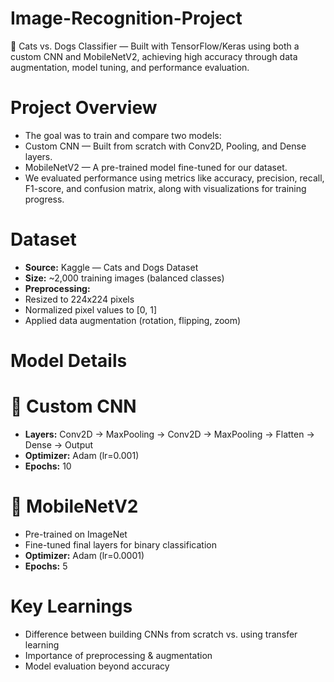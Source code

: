 # Image-Recognition-Project
🐾 Cats vs. Dogs Classifier — Built with TensorFlow/Keras using both a custom CNN and MobileNetV2, achieving high accuracy through data augmentation, model tuning, and performance evaluation.
# Project Overview
- The goal was to train and compare two models:
- Custom CNN — Built from scratch with Conv2D, Pooling, and Dense layers.
- MobileNetV2 — A pre-trained model fine-tuned for our dataset.
- We evaluated performance using metrics like accuracy, precision, recall, F1-score, and confusion matrix, along with visualizations for training progress.

# Dataset
- **Source:** Kaggle — Cats and Dogs Dataset
- **Size:** ~2,000 training images (balanced classes)
- **Preprocessing:**
- Resized to 224x224 pixels
- Normalized pixel values to [0, 1]
- Applied data augmentation (rotation, flipping, zoom)

# Model Details
# 🔹 Custom CNN
- **Layers:** Conv2D → MaxPooling → Conv2D → MaxPooling → Flatten → Dense → Output
- **Optimizer:** Adam (lr=0.001)
- **Epochs:** 10

# 🔹 MobileNetV2
- Pre-trained on ImageNet
- Fine-tuned final layers for binary classification
- **Optimizer:** Adam (lr=0.0001)
- **Epochs:** 5

# Key Learnings
- Difference between building CNNs from scratch vs. using transfer learning
- Importance of preprocessing & augmentation
- Model evaluation beyond accuracy
